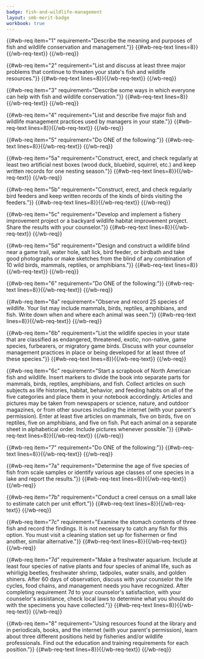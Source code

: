 ```yaml
---
badge: fish-and-wildlife-management
layout: smb-merit-badge
workbook: true
---
```



{{#wb-req item="1" requirement="Describe the meaning and purposes of fish and wildlife conservation and management."}}
{{#wb-req-text lines=8}}{{/wb-req-text}}
{{/wb-req}}

{{#wb-req item="2" requirement="List and discuss at least three major problems that continue to threaten your state's fish and wildlife resources."}}
{{#wb-req-text lines=8}}{{/wb-req-text}}
{{/wb-req}}

{{#wb-req item="3" requirement="Describe some ways in which everyone can help with fish and wildlife conservation."}}
{{#wb-req-text lines=8}}{{/wb-req-text}}
{{/wb-req}}

{{#wb-req item="4" requirement="List and describe five major fish and wildlife management practices used by managers in your state."}}
{{#wb-req-text lines=8}}{{/wb-req-text}}
{{/wb-req}}

{{#wb-req item="5" requirement="Do ONE of the following:"}}
{{#wb-req-text lines=8}}{{/wb-req-text}}
{{/wb-req}}

{{#wb-req item="5a" requirement="Construct, erect, and check regularly at least two artificial nest boxes (wood duck, bluebird, squirrel, etc.) and keep written records for one nesting season."}}
{{#wb-req-text lines=8}}{{/wb-req-text}}
{{/wb-req}}

{{#wb-req item="5b" requirement="Construct, erect, and check regularly bird feeders and keep written records of the kinds of birds visiting the feeders."}}
{{#wb-req-text lines=8}}{{/wb-req-text}}
{{/wb-req}}

{{#wb-req item="5c" requirement="Develop and implement a fishery improvement project or a backyard wildlife habitat improvement project. Share the results with your counselor."}}
{{#wb-req-text lines=8}}{{/wb-req-text}}
{{/wb-req}}

{{#wb-req item="5d" requirement="Design and construct a wildlife blind near a game trail, water hole, salt lick, bird feeder, or birdbath and take good photographs or make sketches from the blind of any combination of 10 wild birds, mammals, reptiles, or amphibians."}}
{{#wb-req-text lines=8}}{{/wb-req-text}}
{{/wb-req}}

{{#wb-req item="6" requirement="Do ONE of the following:"}}
{{#wb-req-text lines=8}}{{/wb-req-text}}
{{/wb-req}}

{{#wb-req item="6a" requirement="Observe and record 25 species of wildlife. Your list may include mammals, birds, reptiles, amphibians, and fish. Write down when and where each animal was seen."}}
{{#wb-req-text lines=8}}{{/wb-req-text}}
{{/wb-req}}

{{#wb-req item="6b" requirement="List the wildlife species in your state that are classified as endangered, threatened, exotic, non-native, game species, furbearers, or migratory game birds. Discuss with your counselor management practices in place or being developed for at least three of these species."}}
{{#wb-req-text lines=8}}{{/wb-req-text}}
{{/wb-req}}

{{#wb-req item="6c" requirement="Start a scrapbook of North American fish and wildlife. Insert markers to divide the book into separate parts for mammals, birds, reptiles, amphibians, and fish. Collect articles on such subjects as life histories, habitat, behavior, and feeding habits on all of the five categories and place them in your notebook accordingly. Articles and pictures may be taken from newspapers or science, nature, and outdoor magazines, or from other sources including the internet (with your parent's permission). Enter at least five articles on mammals, five on birds, five on reptiles, five on amphibians, and five on fish. Put each animal on a separate sheet in alphabetical order. Include pictures whenever possible."}}
{{#wb-req-text lines=8}}{{/wb-req-text}}
{{/wb-req}}

{{#wb-req item="7" requirement="Do ONE of the following:"}}
{{#wb-req-text lines=8}}{{/wb-req-text}}
{{/wb-req}}

{{#wb-req item="7a" requirement="Determine the age of five species of fish from scale samples or identify various age classes of one species in a lake and report the results."}}
{{#wb-req-text lines=8}}{{/wb-req-text}}
{{/wb-req}}

{{#wb-req item="7b" requirement="Conduct a creel census on a small lake to estimate catch per unit effort."}}
{{#wb-req-text lines=8}}{{/wb-req-text}}
{{/wb-req}}

{{#wb-req item="7c" requirement="Examine the stomach contents of three fish and record the findings. It is not necessary to catch any fish for this option. You must visit a cleaning station set up for fishermen or find another, similar alternative."}}
{{#wb-req-text lines=8}}{{/wb-req-text}}
{{/wb-req}}

{{#wb-req item="7d" requirement="Make a freshwater aquarium. Include at least four species of native plants and four species of animal life, such as whirligig beetles, freshwater shrimp, tadpoles, water snails, and golden shiners. After 60 days of observation, discuss with your counselor the life cycles, food chains, and management needs you have recognized. After completing requirement 7d to your counselor's satisfaction, with your counselor's assistance, check local laws to determine what you should do with the specimens you have collected."}}
{{#wb-req-text lines=8}}{{/wb-req-text}}
{{/wb-req}}

{{#wb-req item="8" requirement="Using resources found at the library and in periodicals, books, and the internet (with your parent's permission), learn about three different positions held by fisheries and/or wildlife professionals. Find out the education and training requirements for each position."}}
{{#wb-req-text lines=8}}{{/wb-req-text}}
{{/wb-req}}
